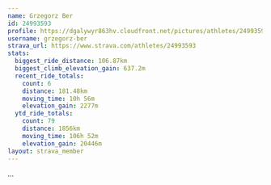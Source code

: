 ```yaml
---
name: Grzegorz Ber
id: 24993593
profile: https://dgalywyr863hv.cloudfront.net/pictures/athletes/24993593/7453165/11/large.jpg
username: grzegorz-ber
strava_url: https://www.strava.com/athletes/24993593
stats:
  biggest_ride_distance: 106.87km
  biggest_climb_elevation_gain: 637.2m
  recent_ride_totals:
    count: 6
    distance: 181.48km
    moving_time: 10h 56m
    elevation_gain: 2277m
  ytd_ride_totals:
    count: 79
    distance: 1856km
    moving_time: 106h 52m
    elevation_gain: 20446m
layout: strava_member
--- 
```

...
